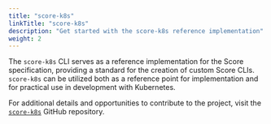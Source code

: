 ```yaml
---
title: "score-k8s"
linkTitle: "score-k8s"
description: "Get started with the score-k8s reference implementation"
weight: 2
---
```


The `score-k8s` CLI serves as a reference implementation for the Score specification, providing a standard for the creation of custom Score CLIs. `score-k8s` can be utilized both as a reference point for implementation and for practical use in development with Kubernetes.

For additional details and opportunities to contribute to the project, visit the [`score-k8s`](https://github.com/score-spec/score-k8s) GitHub repository.